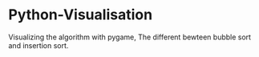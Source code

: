 # Python-Visualisation

Visualizing the algorithm with pygame, The different bewteen bubble sort and insertion sort.
